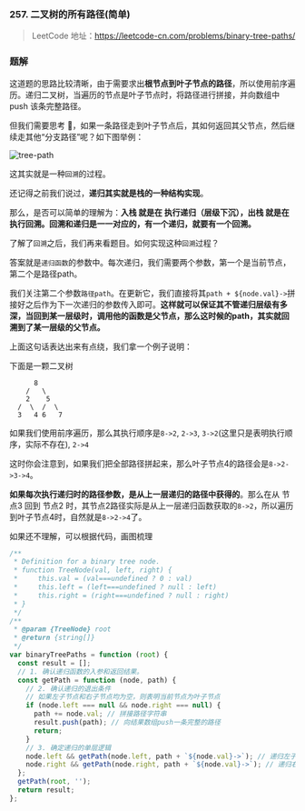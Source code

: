 ### 257. 二叉树的所有路径(简单)

> LeetCode 地址：https://leetcode-cn.com/problems/binary-tree-paths/

### 题解

这道题的思路比较清晰，由于需要求出**根节点到叶子节点的路径**，所以使用前序遍历。递归二叉树，当遍历的节点是叶子节点时，将路径进行拼接，并向数组中 push 该条完整路径。

但我们需要思考 🤔，如果一条路径走到叶子节点后，其如何返回其父节点，然后继续走其他“分支路径”呢？如下图举例：

![tree-path](https://raw.githubusercontent.com/kerwin-ly/Blog/master/assets/imgs/algorithm/tree-path.png)

这其实就是一种`回溯`的过程。

还记得之前我们说过，**递归其实就是栈的一种结构实现**。

那么，是否可以简单的理解为：**入栈 就是在 执行递归（层级下沉），出栈 就是在 执行回溯。回溯和递归是一一对应的，有一个递归，就要有一个回溯。**

了解了`回溯`之后，我们再来看题目。如何实现这种`回溯`过程？

答案就是`递归函数`的参数中。每次递归，我们需要两个参数，第一个是当前节点，第二个是路径path。

我们关注第二个参数`路径path`。在更新它，我们直接将其`path + ${node.val}->`拼接好之后作为下一次递归的参数传入即可。**这样就可以保证其不管递归层级有多深，当回到某一层级时，调用他的函数是父节点，那么这时候的path，其实就回溯到了某一层级的父节点。**

上面这句话表达出来有点绕，我们拿一个例子说明：

下面是一颗二叉树
```
      8                
    /   \
    2    5
  /  \  /  \
  3   4 6   7
```

如果我们使用前序遍历，那么其执行顺序是`8->2`, `2->3`, `3->2`(这里只是表明执行顺序，实际不存在), `2->4`

这时你会注意到，如果我们把全部路径拼起来，那么叶子节点4的路径会是`8->2->3->4`。

**如果每次执行递归时的路径参数，是从上一层递归的路径中获得的**。那么在从 节点3 回到 节点2 时，其节点2路径实际是从上一层递归函数获取的`8->2`，所以遍历到叶子节点4时，自然就是`8->2->4`了。

如果还不理解，可以根据代码，画图梳理
```js
/**
 * Definition for a binary tree node.
 * function TreeNode(val, left, right) {
 *     this.val = (val===undefined ? 0 : val)
 *     this.left = (left===undefined ? null : left)
 *     this.right = (right===undefined ? null : right)
 * }
 */
/**
 * @param {TreeNode} root
 * @return {string[]}
 */
var binaryTreePaths = function (root) {
  const result = [];
  // 1. 确认递归函数的入参和返回结果。
  const getPath = function (node, path) {
    // 2. 确认递归的退出条件
    // 如果左子节点和右子节点均为空，则表明当前节点为叶子节点
    if (node.left === null && node.right === null) {
      path += node.val; // 拼接路径字符串
      result.push(path); // 向结果数组push一条完整的路径
      return;
    }
    // 3. 确定递归的单层逻辑
    node.left && getPath(node.left, path + `${node.val}->`); // 递归左子树
    node.right && getPath(node.right, path + `${node.val}->`); // 递归右子树
  };
  getPath(root, '');
  return result;
};
```
